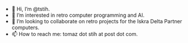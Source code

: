 - 👋 Hi, I’m @tstih.
- 👀 I’m interested in retro computer programming and AI.
- 💞️ I’m looking to collaborate on retro projects for the Iskra Delta Partner computers.
- 📫 How to reach me: tomaz dot stih at post dot com.
